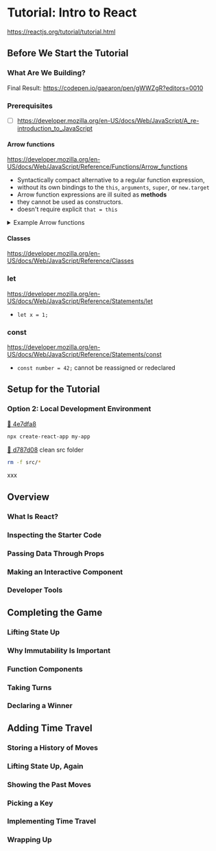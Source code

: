 # Tutorial: Intro to React

https://reactjs.org/tutorial/tutorial.html

## Before We Start the Tutorial

### What Are We Building?

Final Result: https://codepen.io/gaearon/pen/gWWZgR?editors=0010

### Prerequisites

- [ ] https://developer.mozilla.org/en-US/docs/Web/JavaScript/A_re-introduction_to_JavaScript

#### Arrow functions

https://developer.mozilla.org/en-US/docs/Web/JavaScript/Reference/Functions/Arrow_functions
- Syntactically compact alternative to a regular function expression, 
- without its own bindings to the `this`, `arguments`, `super`, or `new.target` 
- Arrow function expressions are ill suited as **methods**
- they cannot be used as constructors.
- doesn't require explicit `that = this`

<details><summary>Example Arrow functions</summary><p>

```javascript
var elements = [ 'Hydrogen', 'Helium', 'Lithium', 'Beryllium' ];

// This statement returns the array: [8, 6, 7, 9]
elements.map(function(element) { return element.length; }); 

// equivalent to
elements.map((element) => { return element.length; }); 

// When there is only one parameter, we can remove the surrounding parentheses
elements.map(element => { return element.length; }); 

// When the only statement in an arrow function is `return`, we can remove `return` and remove
// the surrounding curly brackets
elements.map(element => element.length); // [8, 6, 7, 9]

// In this case, because we only need the length property, we can use destructuring parameter:
// Notice that the `length` corresponds to the property we want to get whereas the
// obviously non-special `lengthFooBArX` is just the name of a variable which can be changed
// to any valid variable name you want
elements.map(({ length :lengthFooBArX }) => lengthFooBArX); // [8, 6, 7, 9]

// This destructuring parameter assignment can also be written as seen below. However, note that in
// this example we are not assigning `length` value to the made up property. Instead, the literal name
// itself of the variable `length` is used as the property we want to retrieve from the object.
elements.map(({ length }) => length); // [8, 6, 7, 9]
```

```javascript
function Person(){
  this.age = 0;

  setInterval(() => {
    this.age++; // |this| properly refers to the Person object
  }, 1000);
}

var p = new Person();
```
</p></details>

#### Classes

https://developer.mozilla.org/en-US/docs/Web/JavaScript/Reference/Classes

### let

https://developer.mozilla.org/en-US/docs/Web/JavaScript/Reference/Statements/let
- `let x = 1;`

### const

https://developer.mozilla.org/en-US/docs/Web/JavaScript/Reference/Statements/const
- `const number = 42;` cannot be reassigned or redeclared

## Setup for the Tutorial

### Option 2: Local Development Environment

[:ship: 4e7dfa8](https://github.com/arafatm/tutorial_intro_to_react/commit/421395e9585c0c50309abdf4c8ce2bb2c4e7dfa8)
```bash
npx create-react-app my-app
```

[:ship: d787d08](https://github.com/arafatm/tutorial_intro_to_react/commit/d787d08) clean src folder
```bash
rm -f src/*
```

xxx

## Overview
### What Is React?
### Inspecting the Starter Code
### Passing Data Through Props
### Making an Interactive Component
### Developer Tools
## Completing the Game
### Lifting State Up
### Why Immutability Is Important
### Function Components
### Taking Turns
### Declaring a Winner
## Adding Time Travel
### Storing a History of Moves
### Lifting State Up, Again
### Showing the Past Moves
### Picking a Key
### Implementing Time Travel
### Wrapping Up
